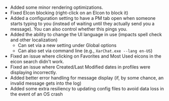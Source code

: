 * Added some minor rendering optimizations.
* Fixed EIcon blocking (right-click on an EIcon to block it)
* Added a configuration setting to have a PM tab open when someone starts typing to you
  (instead of waiting until they actually send you a message).  You can also control whether
  this pings you.
* Added the ability to change the UI language in use (impacts spell check and other localization)
  - Can set via a new setting under Global options
  - Can also set via command line (e.g., `XarChat.exe --lang en-US`)
* Fixed an issue where clicking on Favorites and Most Used eicons in the eicon search didn't work.
* Fixed an issue where Created/Last Modified dates in profiles were displaying incorrectly.
* Added better error handling for message display (if, by some chance, an invalid message gets into the log)
* Added some extra resiliency to updating config files to avoid data loss in the event of an OS crash